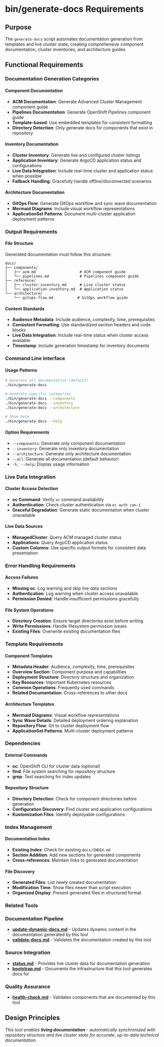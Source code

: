 # bin/generate-docs Requirements

## Purpose

The `generate-docs` script automates documentation generation from templates and live cluster state, creating comprehensive component documentation, cluster inventories, and architecture guides.

## Functional Requirements

### Documentation Generation Categories

#### Component Documentation
- **ACM Documentation**: Generate Advanced Cluster Management component guide
- **Pipelines Documentation**: Generate OpenShift Pipelines component guide
- **Template-based**: Use embedded templates for consistent formatting
- **Directory Detection**: Only generate docs for components that exist in repository

#### Inventory Documentation
- **Cluster Inventory**: Generate live and configured cluster listings
- **Application Inventory**: Generate ArgoCD application status and configurations
- **Live Data Integration**: Include real-time cluster and application status when possible
- **Fallback Handling**: Gracefully handle offline/disconnected scenarios

#### Architecture Documentation
- **GitOps Flow**: Generate GitOps workflow and sync wave documentation
- **Mermaid Diagrams**: Include visual workflow representations
- **ApplicationSet Patterns**: Document multi-cluster application deployment patterns

### Output Requirements

#### File Structure
Generated documentation must follow this structure:
```
docs/
├── components/
│   ├── acm.md                    # ACM component guide
│   └── pipelines.md              # Pipelines component guide
├── reference/
│   ├── cluster-inventory.md      # Live cluster status
│   └── application-inventory.md  # Application status
└── architecture/
    └── gitops-flow.md           # GitOps workflow guide
```

#### Content Standards
- **Audience Metadata**: Include audience, complexity, time, prerequisites
- **Consistent Formatting**: Use standardized section headers and code blocks
- **Live Data Integration**: Include real-time status when cluster access available
- **Timestamp**: Include generation timestamp for inventory documents

### Command Line Interface

#### Usage Patterns
```bash
# Generate all documentation (default)
./bin/generate-docs

# Generate specific categories
./bin/generate-docs --components
./bin/generate-docs --inventory
./bin/generate-docs --architecture

# Show help
./bin/generate-docs --help
```

#### Option Requirements
- `--components`: Generate only component documentation
- `--inventory`: Generate only inventory documentation
- `--architecture`: Generate only architecture documentation
- `--all`: Generate all documentation (default behavior)
- `-h, --help`: Display usage information

### Live Data Integration

#### Cluster Access Detection
- **oc Command**: Verify `oc` command availability
- **Authentication**: Check cluster authentication via `oc auth can-i`
- **Graceful Degradation**: Generate static documentation when cluster unavailable

#### Live Data Sources
- **ManagedCluster**: Query ACM managed cluster status
- **Applications**: Query ArgoCD application status
- **Custom Columns**: Use specific output formats for consistent data presentation

### Error Handling Requirements

#### Access Failures
- **Missing oc**: Log warning and skip live data sections
- **Authentication**: Log warning when cluster access unavailable
- **Permission Denied**: Handle insufficient permissions gracefully

#### File System Operations
- **Directory Creation**: Ensure target directories exist before writing
- **Write Permissions**: Handle filesystem permission issues
- **Existing Files**: Overwrite existing documentation files

### Template Requirements

#### Component Templates
- **Metadata Header**: Audience, complexity, time, prerequisites
- **Overview Section**: Component purpose and capabilities
- **Deployment Structure**: Directory structure and organization
- **Key Resources**: Important Kubernetes resources
- **Common Operations**: Frequently used commands
- **Related Documentation**: Cross-references to other docs

#### Architecture Templates
- **Mermaid Diagrams**: Visual workflow representations
- **Sync Wave Details**: Detailed deployment ordering explanation
- **Repository Flow**: Git to cluster deployment flow
- **ApplicationSet Patterns**: Multi-cluster deployment patterns

### Dependencies

#### External Commands
- **oc**: OpenShift CLI for cluster data (optional)
- **find**: File system searching for repository structure
- **grep**: Text searching for index updates

#### Repository Structure
- **Directory Detection**: Check for component directories before generation
- **Configuration Discovery**: Find cluster and application configurations
- **Kustomization Files**: Identify deployable configurations

### Index Management

#### Documentation Index
- **Existing Index**: Check for existing `docs/INDEX.md`
- **Section Addition**: Add new sections for generated components
- **Cross-references**: Maintain links to generated documentation

#### File Discovery
- **Generated Files**: List newly created documentation
- **Modification Time**: Show files newer than script execution
- **Organized Display**: Present generated files in structured format

### Related Tools

### Documentation Pipeline
- **[update-dynamic-docs.md](./update-dynamic-docs.md)** - Updates dynamic content in the documentation generated by this tool
- **[validate-docs.md](./validate-docs.md)** - Validates the documentation created by this tool

### Source Integration
- **[status.md](./status.md)** - Provides live cluster data for documentation generation
- **[bootstrap.md](./bootstrap.md)** - Documents the infrastructure that this tool generates docs for

### Quality Assurance
- **[health-check.md](./health-check.md)** - Validates components that are documented by this tool

## Design Principles

*This tool enables **living documentation** - automatically synchronized with repository structure and live cluster state for accurate, up-to-date technical documentation.*